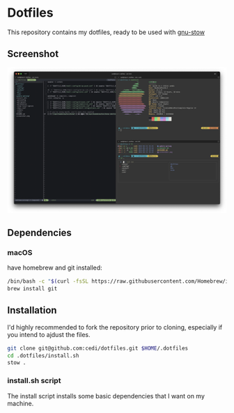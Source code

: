 # Dotfiles

This repository contains my dotfiles, ready to be used with [gnu-stow](https://www.gnu.org/software/stow/manual/stow.html)

## Screenshot

![Screenshot](screenshot.png?raw=true)

## Dependencies

### macOS

have homebrew and git installed:

```bash
/bin/bash -c "$(curl -fsSL https://raw.githubusercontent.com/Homebrew/install/HEAD/install.sh)"
brew install git
```

## Installation

I'd highly recommended to fork the repository prior to cloning, especially if you intend to ajdust the files.

```bash
git clone git@github.com:cedi/dotfiles.git $HOME/.dotfiles
cd .dotfiles/install.sh
stow .
```

### install.sh script

The install script installs some basic dependencies that I want on my machine.

